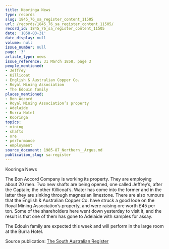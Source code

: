 ```yaml
---
title: Kooringa News
type: records
slug: 1845_76_sa_register_content_11505
url: /records/1845_76_sa_register_content_11505/
record_id: 1845_76_sa_register_content_11505
date: '1858-03-31'
date_display: null
volume: null
issue_number: null
page: '3'
article_type: news
issue_reference: 31 March 1858, page 3
people_mentioned:
- Jeffrey
- Killicoat
- English & Australian Copper Co.
- Royal Mining Association
- The Edouin family
places_mentioned:
- Bon Accord
- Royal Mining Association’s property
- Adelaide
- Burra Hotel
- Kooringa
topics:
- mining
- shafts
- ore
- performance
- employment
source_document: 1985-87_Northern__Argus.md
publication_slug: sa-register
---
```


Kooringa News

The Bon Accord Company is working its property.  They are employing about 20 men.  Two new shafts are being opened, one called Jeffrey’s, after the Captain; the other Killicoat’s.  Water has come into the former and in the latter they are sinking through magnesian limestone.  There are also rumours that the English & Australian Copper Co. have struck a good lode on the Royal Mining Association’s property, and were raising ore worth £45 per ton.  Some of the shareholders here went down yesterday to visit it, and the result is that one of them has gone to Adelaide with samples for assay.

The Edouin family are expected this week and will perform in the large room at the Burra Hotel.

Source publication: [The South Australian Register](/publications/sa-register/)
